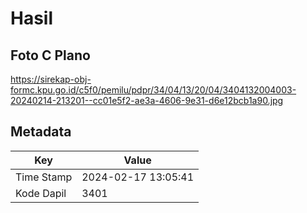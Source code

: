# Hasil

## Foto C Plano

https://sirekap-obj-formc.kpu.go.id/c5f0/pemilu/pdpr/34/04/13/20/04/3404132004003-20240214-213201--cc01e5f2-ae3a-4606-9e31-d6e12bcb1a90.jpg


## Metadata

| Key        | Value               |
| ---------- | ------------------- |
| Time Stamp | 2024-02-17 13:05:41 |
| Kode Dapil | 3401                |



